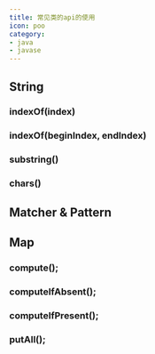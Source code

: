 ```yaml
---
title: 常见类的api的使用
icon: poo
category:
- java
- javase
---
```


## String
### indexOf(index)
### indexOf(beginIndex, endIndex)
### substring()
### chars()


## Matcher & Pattern


## Map
### compute();
### computeIfAbsent();
### computeIfPresent();
### putAll();